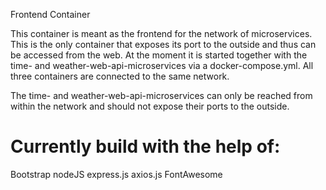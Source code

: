 Frontend Container

This container is meant as the frontend for the network of microservices. This is the only container that exposes its port to the outside and thus can be accessed from the web.
At the moment it is started together with the time- and weather-web-api-microservices via a docker-compose.yml. All three containers are connected to the same network.

The time- and weather-web-api-microservices can only be reached from within the network and should not expose their ports to the outside.

# Currently build with the help of:

Bootstrap
nodeJS
express.js
axios.js
FontAwesome
